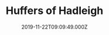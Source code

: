 ---
date: 2019-11-22T09:09:49.000Z
title: Huffers of Hadleigh
latitude: 52.044768970680046
longitude: 0.9528065517153052
category: checkin
---
